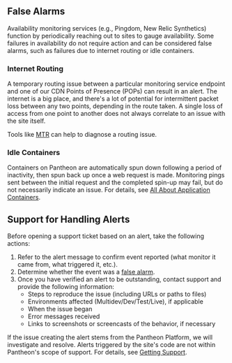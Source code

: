 ## False Alarms
Availability monitoring services (e.g., Pingdom, New Relic Synthetics) function by periodically reaching out to sites to gauge availability. Some failures in availability do not require action and can be considered false alarms, such as failures due to internet routing or idle containers.

### Internet Routing
A temporary routing issue between a particular monitoring service endpoint and one of our CDN Points of Presence (POPs) can result in an alert. The internet is a big place, and there's a lot of potential for intermittent packet loss between any two points, depending in the route taken. A single loss of access from one point to another does not always correlate to an issue with the site itself.

Tools like [MTR](https://en.wikipedia.org/wiki/MTR_(software)) can help to diagnose a routing issue.

### Idle Containers
Containers on Pantheon are automatically spun down following a period of inactivity, then spun back up once a web request is made. Monitoring pings sent between the initial request and the completed spin-up may fail, but do not necessarily indicate an issue. For details, see [All About Application Containers](/docs/application-containers/#idle-containers).

## Support for Handling Alerts
Before opening a support ticket based on an alert, take the following actions:

1. Refer to the alert message to confirm event reported (what monitor it came from, what triggered it, etc.).
1. Determine whether the event was a [false alarm](#false-alarms).
1. Once you have verified an alert to be outstanding, contact support and provide the following information:
    - Steps to reproduce the issue (including URLs or paths to files)
    - Environments affected (Multidev/Dev/Test/Live), if applicable
    - When the issue began
    - Error messages received
    - Links to screenshots or screencasts of the behavior, if necessary

  If the issue creating the alert stems from the Pantheon Platform, we will investigate and resolve. Alerts triggered by the site's code are not within Pantheon's scope of support. For details, see [Getting Support](/docs/support/#code).
